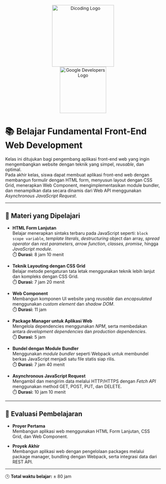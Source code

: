 <p align="center">
  <img src="https://dicoding-web-img.sgp1.cdn.digitaloceanspaces.com/original/commons/dicoding-logo.png" alt="Dicoding Logo" width="200"/>
  <br/>
  <img src="https://developers.google.com/site-assets/images/home/developers-social-media.png" alt="Google Developers Logo" width="150"/>
</p>

# 📚 Belajar Fundamental Front-End Web Development

Kelas ini ditujukan bagi pengembang aplikasi front-end web yang ingin mengembangkan website dengan teknik yang simpel, _reusable_, dan optimal.  
Pada akhir kelas, siswa dapat membuat aplikasi front-end web dengan membangun formulir dengan HTML form, menyusun layout dengan CSS Grid, menerapkan Web Component, mengimplementasikan module bundler, dan menampilkan data secara dinamis dari Web API menggunakan _Asynchronous JavaScript Request_.

---

## 📌 Materi yang Dipelajari

- **HTML Form Lanjutan**  
  Belajar menerapkan sintaks terbaru pada JavaScript seperti:
  `block scope variable`, _template literals_, _destructuring_ object dan array, _spread operator_ dan _rest parameters_, _arrow function_, _classes_, _promise_, hingga _JavaScript module_.  
  ⏱️ **Durasi:** 8 jam 10 menit

- **Teknik Layouting dengan CSS Grid**  
  Belajar metode pengaturan tata letak menggunakan teknik lebih lanjut dan kompleks dengan CSS Grid.  
  ⏱️ **Durasi:** 7 jam 20 menit

- **Web Component**  
  Membangun komponen UI website yang _reusable_ dan _encapsulated_ menggunakan _custom element_ dan _shadow DOM_.  
  ⏱️ **Durasi:** 11 jam

- **Package Manager untuk Aplikasi Web**  
  Mengelola dependencies menggunakan _NPM_, serta membedakan antara _development dependencies_ dan _production dependencies_.  
  ⏱️ **Durasi:** 5 jam

- **Bundel dengan Module Bundler**  
  Menggunakan _module bundler_ seperti Webpack untuk membundel berkas JavaScript menjadi satu file statis siap rilis.  
  ⏱️ **Durasi:** 7 jam 40 menit

- **Asynchronous JavaScript Request**  
  Mengambil dan mengirim data melalui HTTP/HTTPS dengan _Fetch API_ menggunakan method GET, POST, PUT, dan DELETE.  
  ⏱️ **Durasi:** 10 jam 10 menit

---

## 🧪 Evaluasi Pembelajaran

- **Proyer Pertama**  
  Membangun aplikasi web menggunakan HTML Form Lanjutan, CSS Grid, dan Web Component.

- **Proyek Akhir**  
  Membangun aplikasi web dengan pengelolaan packages melalui package manager, bundling dengan Webpack, serta integrasi data dari REST API.

---

🕒 **Total waktu belajar:** ± 80 jam
